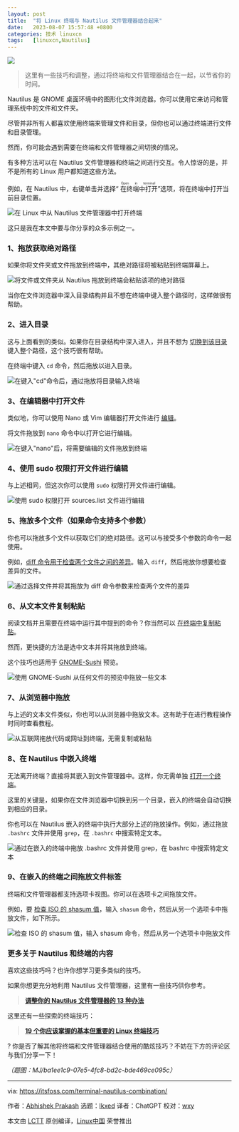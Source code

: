 ```yaml
---
layout: post
title:	"将 Linux 终端与 Nautilus 文件管理器结合起来"
date:	2023-08-07 15:57:48 +0800 
categories:	技术 linuxcn 
tags:	[linuxcn,Nautilus]
---
```



![](/Asserts/Images//attachment/album/202308/07/155713nuulz3b3dolrrqbc.jpg)



> 
> 这里有一些技巧和调整，通过将终端和文件管理器结合在一起，以节省你的时间。
> 
> 
> 


Nautilus 是 GNOME 桌面环境中的图形化文件浏览器。你可以使用它来访问和管理系统中的文件和文件夹。


尽管并非所有人都喜欢使用终端来管理文件和目录，但你也可以通过终端进行文件和目录管理。


然而，你可能会遇到需要在终端和文件管理器之间切换的情况。


有多种方法可以在 Nautilus 文件管理器和终端之间进行交互。令人惊讶的是，并不是所有的 Linux 用户都知道这些方法。


例如，在 Nautilus 中，右键单击并选择“<ruby> 在终端中打开 <rt>  Open in terminal </rt></ruby>”选项，将在终端中打开当前目录位置。


![在 Linux 中从 Nautilus 文件管理器中打开终端](/Asserts/Images//attachment/album/202308/07/155749yvltsl9c89e98slz.gif)


这只是我在本文中要与你分享的众多示例之一。


### 1、拖放获取绝对路径


如果你将文件夹或文件拖放到终端中，其绝对路径将被粘贴到终端屏幕上。


![将文件或文件夹从 Nautilus 拖放到终端会粘贴该项的绝对路径](/Asserts/Images//attachment/album/202308/07/155749ydmnlh1l1zauo1hm.gif)


当你在文件浏览器中深入目录结构并且不想在终端中键入整个路径时，这样做很有帮助。


### 2、进入目录


这与上面看到的类似。如果你在目录结构中深入进入，并且不想为 [切换到该目录](https://itsfoss.com/change-directories/) 键入整个路径，这个技巧很有帮助。


在终端中键入 `cd` 命令，然后拖放以进入目录。


![在键入"cd"命令后，通过拖放将目录输入终端](/Asserts/Images//attachment/album/202308/07/155750zmkkknma6au6mklv.gif)


### 3、在编辑器中打开文件


类似地，你可以使用 Nano 或 Vim 编辑器打开文件进行 [编辑](https://itsfoss.com/nano-editor-guide/)。


将文件拖放到 `nano` 命令中以打开它进行编辑。


![在键入"nano"后，将需要编辑的文件拖放到终端](/Asserts/Images//attachment/album/202308/07/155750hbgqi1i115a3605l.gif)


### 4、使用 sudo 权限打开文件进行编辑


与上述相同，但这次你可以使用 `sudo` 权限打开文件进行编辑。


![使用 sudo 权限打开 sources.list 文件进行编辑](/Asserts/Images//attachment/album/202308/07/155751bbxdvg6yzix1dsvu.gif)


### 5、拖放多个文件（如果命令支持多个参数）


你也可以拖放多个文件以获取它们的绝对路径。这可以与接受多个参数的命令一起使用。


例如，[diff 命令用于检查两个文件之间的差异](https://linuxhandbook.com/diff-command/)。输入 `diff`，然后拖放你想要检查差异的文件。


![通过选择文件并将其拖放为 diff 命令参数来检查两个文件的差异](/Asserts/Images//attachment/album/202308/07/155751ar3f60xexxax3f5v.gif)


### 6、从文本文件复制粘贴


阅读文档并且需要在终端中运行其中提到的命令？你当然可以 [在终端中复制粘贴](https://itsfoss.com/copy-paste-linux-terminal/)。


然而，更快捷的方法是选中文本并将其拖放到终端。


这个技巧也适用于 [GNOME-Sushi](https://gitlab.gnome.org/GNOME/sushi) 预览。


![使用 GNOME-Sushi 从任何文件的预览中拖放一些文本](/Asserts/Images//attachment/album/202308/07/155751v44c7ydl7dvvddv4.gif)


### 7、从浏览器中拖放


与上述的文本文件类似，你也可以从浏览器中拖放文本。这有助于在进行教程操作时同时查看教程。


![从互联网拖放代码或网址到终端，无需复制或粘贴](/Asserts/Images//attachment/album/202308/07/155752etkozwmw7woepwgt.gif)


### 8、在 Nautilus 中嵌入终端


无法离开终端？直接将其嵌入到文件管理器中。这样，你无需单独 [打开一个终端](https://itsfoss.com/open-terminal-ubuntu/)。


这里的关键是，如果你在文件浏览器中切换到另一个目录，嵌入的终端会自动切换到相应的目录。


你也可以在 Nautilus 嵌入的终端中执行大部分上述的拖放操作。例如，通过拖放 `.bashrc` 文件并使用 `grep`，在 `.bashrc` 中搜索特定文本。


![通过在嵌入的终端中拖放 .bashrc 文件并使用 grep，在 bashrc 中搜索特定文本](/Asserts/Images//attachment/album/202308/07/155753c5pseaz5vpnv25ss.gif)


### 9、在嵌入的终端之间拖放文件标签


终端和文件管理器都支持选项卡视图。你可以在选项卡之间拖放文件。


例如，要 [检查 ISO 的 shasum 值](https://itsfoss.com/checksum-tools-guide-linux/)，输入 `shasum` 命令，然后从另一个选项卡中拖放文件，如下所示。


![检查 ISO 的 shasum 值，输入 shasum 命令，然后从另一个选项卡中拖放文件](/Asserts/Images//attachment/album/202308/07/155754r6s89zi8cn6bbntt.gif)


### 更多关于 Nautilus 和终端的内容


喜欢这些技巧吗？也许你想学习更多类似的技巧。


如果你想更充分地利用 Nautilus 文件管理器，这里有一些技巧供你参考。



> 
> **[调整你的 Nautilus 文件管理器的 13 种办法](https://itsfoss.com/nautilus-tips-tweaks/)**
> 
> 
> 


这里还有一些探索的终端技巧：



> 
> **[19 个你应该掌握的基本但重要的 Linux 终端技巧](https://itsfoss.com/basic-terminal-tips-ubuntu/)**
> 
> 
> 


? 你是否了解其他将终端和文件管理器结合使用的酷炫技巧？不妨在下方的评论区与我们分享一下！


*（题图：MJ/ba1ee1c9-07e5-4fc8-bd2c-bde469ce095c）*




---


via: <https://itsfoss.com/terminal-nautilus-combination/>


作者：[Abhishek Prakash](https://itsfoss.com/author/abhishek/) 选题：[lkxed](https://github.com/lkxed/) 译者：ChatGPT 校对：[wxy](https://github.com/wxy)


本文由 [LCTT](https://github.com/LCTT/TranslateProject) 原创编译，[Linux中国](https://linux.cn/) 荣誉推出
